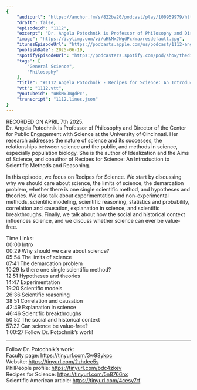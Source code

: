 ```yaml
---
{
	"audiourl": "https://anchor.fm/s/822ba20/podcast/play/100959979/https%3A%2F%2Fd3ctxlq1ktw2nl.cloudfront.net%2Fstaging%2F2025-3-7%2Fd290299d-d032-d15a-5bfe-f43d000dc9b4.m4a",
	"draft": false,
	"episodeid": "1112",
	"excerpt": "Dr. Angela Potochnik is Professor of Philosophy and Director of the Center for Public Engagement with Science at the University of Cincinnati. Her research addresses the nature of science and its successes, the relationships between science and the public, and methods in science, especially population biology. She is the author of Idealization and the Aims of Science, and coauthor of Recipes for Science: An Introduction to Scientific Methods and Reasoning.",
	"image": "https://i.ytimg.com/vi/uHkMxJWgdPc/maxresdefault.jpg",
	"itunesEpisodeUrl": "https://podcasts.apple.com/us/podcast/1112-angela-potochnik-recipes-for-science-an/id1451347236?i=1000713640430&uo=4",
	"publishDate": 2025-06-19,
	"spotifyEpisodeUrl": "https://podcasters.spotify.com/pod/show/thedissenter/episodes/1112-Angela-Potochnik---Recipes-for-Science-An-Introduction-to-Scientific-Methods-and-Reasoning-e317i9b",
	"tags": [
		"General Science",
		"Philosophy"
	],
	"title": "#1112 Angela Potochnik - Recipes for Science: An Introduction to Scientific Methods and Reasoning",
	"vtt": "1112.vtt",
	"youtubeid": "uHkMxJWgdPc",
	"transcript": "1112.lines.json"
}
---
```

RECORDED ON APRIL 7th 2025.  
Dr. Angela Potochnik is Professor of Philosophy and Director of the Center for Public Engagement with Science at the University of Cincinnati. Her research addresses the nature of science and its successes, the relationships between science and the public, and methods in science, especially population biology. She is the author of Idealization and the Aims of Science, and coauthor of Recipes for Science: An Introduction to Scientific Methods and Reasoning.

In this episode, we focus on Recipes for Science. We start by discussing why we should care about science, the limits of science, the demarcation problem, whether there is one single scientific method, and hypotheses and theories. We also talk about experimentation and non-experimental methods, scientific modeling, scientific reasoning, statistics and probability, correlation and causation, explanation in science, and scientific breakthroughs. Finally, we talk about how the social and historical context influences science, and we discuss whether science can ever be value-free.

Time Links:  
<time>00:00</time> Intro  
<time>00:29</time> Why should we care about science?  
<time>05:54</time> The limits of science  
<time>07:41</time> The demarcation problem  
<time>10:29</time> Is there one single scientific method?  
<time>12:51</time> Hypotheses and theories  
<time>14:47</time> Experimentation  
<time>19:20</time> Scientific models  
<time>26:36</time> Scientific reasoning  
<time>38:51</time> Correlation and causation  
<time>42:49</time> Explanation in science  
<time>46:46</time> Scientific breakthroughs  
<time>50:52</time> The social and historical context  
<time>57:22</time> Can science be value-free?  
<time>1:00:27</time> Follow Dr. Potochnik’s work!

---

Follow Dr. Potochnik’s work:  
Faculty page: https://tinyurl.com/3w98ykpc  
Website: https://tinyurl.com/2zhdee5s  
PhilPeople profile: https://tinyurl.com/bdc4zkev  
Recipes for Science: https://tinyurl.com/5n8766nx  
Scientific American article: https://tinyurl.com/4cesy7rf
